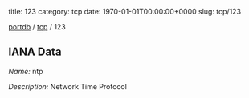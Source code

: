 title: 123
category: tcp
date: 1970-01-01T00:00:00+0000
slug: tcp/123

[portdb](/) / [tcp](/category/tcp.html) / 123


## IANA Data

_Name:_ ntp

_Description:_ Network Time Protocol

